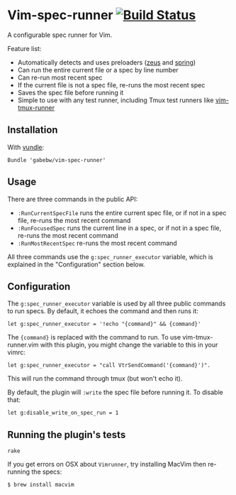 # Vim-spec-runner [![Build Status](https://travis-ci.org/gabebw/vim-spec-runner.svg?branch=master)](https://travis-ci.org/gabebw/vim-spec-runner)

A configurable spec runner for Vim.

Feature list:

* Automatically detects and uses preloaders ([zeus] and [spring])
* Can run the entire current file or a spec by line number
* Can re-run most recent spec
* If the current file is not a spec file, re-runs the most recent spec
* Saves the spec file before running it
* Simple to use with any test runner, including Tmux test runners like
  [vim-tmux-runner]

[zeus]: https://github.com/burke/zeus
[spring]: https://github.com/rails/spring
[vim-tmux-runner]: https://github.com/christoomey/vim-tmux-runner


## Installation

With [vundle](https://github.com/gmarik/Vundle.vim):

    Bundle 'gabebw/vim-spec-runner'

## Usage

There are three commands in the public API:

* `:RunCurrentSpecFile` runs the entire current spec file, or if not in a spec
  file, re-runs the most recent command
* `:RunFocusedSpec` runs the current line in a spec, or if not in a spec file,
  re-runs the most recent command
* `:RunMostRecentSpec` re-runs the most recent command

All three commands use the `g:spec_runner_executor` variable, which is explained
in the "Configuration" section below.

## Configuration

The `g:spec_runner_executor` variable is used by all three public commands to
run specs. By default, it echoes the command and then runs it:

    let g:spec_runner_executor = '!echo "{command}" && {command}'

The `{command}` is replaced with the command to run. To use vim-tmux-runner.vim with this
plugin, you might change the variable to this in your vimrc:

    let g:spec_runner_executor = "call VtrSendCommand('{command}')".

This will run the command through tmux (but won't echo it).

By default, the plugin will `:write` the spec file before running it. To disable
that:

    let g:disable_write_on_spec_run = 1

## Running the plugin's tests

    rake

If you get errors on OSX about `Vimrunner`, try installing MacVim then re-running the specs:

    $ brew install macvim
